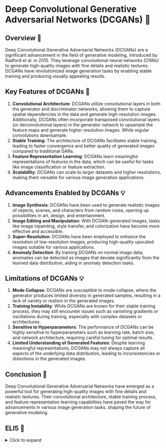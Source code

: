 # Deep Convolutional Generative Adversarial Networks (DCGANs) 🎨

## Overview 🌟
Deep Convolutional Generative Adversarial Networks (DCGANs) are a significant advancement in the field of generative modeling, introduced by Radford et al. in 2015. They leverage convolutional neural networks (CNNs) to generate high-quality images with fine details and realistic textures. DCGANs have revolutionized image generation tasks by enabling stable training and producing visually appealing results.

## Key Features of DCGANs 🔄
1. **Convolutional Architecture**: DCGANs utilize convolutional layers in both the generator and discriminator networks, allowing them to capture spatial dependencies in the data and generate high-resolution images. Additionally, DCGANs often incorporate transposed convolutional layers (or deconvolutional layers) in the generator network to upsample the feature maps and generate higher resolution images.  While regular convolutions downsample. 
2. **Stable Training**: The architecture of DCGANs facilitates stable training, leading to faster convergence and better quality of generated images compared to traditional GANs.
3. **Feature Representation Learning**: DCGANs learn meaningful representations of features in the data, which can be useful for tasks like image classification or feature extraction.
4. **Scalability**: DCGANs can scale to larger datasets and higher resolutions, making them versatile for various image generation applications.

## Advancements Enabled by DCGANs 💡
1. **Image Synthesis**: DCGANs have been used to generate realistic images of objects, scenes, and characters from random noise, opening up possibilities in art, design, and entertainment.
2. **Image Editing and Manipulation**: With DCGAN-generated images, tasks like image inpainting, style transfer, and colorization have become more effective and accessible.
3. **Super-Resolution**: DCGANs have been employed to enhance the resolution of low-resolution images, producing high-quality upscaled images suitable for various applications.
4. **Anomaly Detection**: By training DCGANs on normal image data, anomalies can be detected as images that deviate significantly from the learned data distribution, aiding in anomaly detection tasks.

## Limitations of DCGANs 💡
1. **Mode Collapse**: DCGANs are susceptible to mode collapse, where the generator produces limited diversity in generated samples, resulting in a lack of variety or realism in the generated images.
2. **Training Instability**: While DCGANs are known for their stable training process, they may still encounter issues such as vanishing gradients or oscillations during training, especially with complex datasets or architectures.
3. **Sensitive to Hyperparameters**: The performance of DCGANs can be highly sensitive to hyperparameters such as learning rate, batch size, and network architecture, requiring careful tuning for optimal results.
4. **Limited Understanding of Generated Features**: Despite learning meaningful representations, DCGANs may not always capture all aspects of the underlying data distribution, leading to inconsistencies or distortions in the generated images.

## Conclusion 🌟
Deep Convolutional Generative Adversarial Networks have emerged as a powerful tool for generating high-quality images with fine details and realistic textures. Their convolutional architecture, stable training process, and feature representation learning capabilities have paved the way for advancements in various image generation tasks, shaping the future of generative modeling.

## ELI5 🧒
<details>
  <summary>Click to expand</summary>

  - Imagine a scenario where there are two teams competing in a painting competition - the Generator Team and the Discriminator Team.

  - The Generator Team's objective is to produce paintings that are visually appealing and indistinguishable from genuine artworks. Each member of the Generator Team is equipped with a set of brushes, paints, and canvases. Their task is to create fake paintings that capture the essence of various art styles, such as impressionism, surrealism, or abstract expressionism.

  - Meanwhile, the Discriminator Team serves as art critics. They are presented with a collection of paintings, some of which are authentic masterpieces, while others are fake paintings generated by the Generator Team. The Discriminator Team's role is to carefully examine each painting and determine whether it is a genuine work of art or a counterfeit.

  - Initially, the Generator Team may struggle to produce convincing fake paintings, resulting in artworks that lack the depth, composition, and emotion characteristic of real masterpieces. This makes it relatively easy for the Discriminator Team to identify them as forgeries.

  - However, after each round of evaluation, both teams receive feedback on their performance. The Discriminator Team provides insights into which paintings they correctly identified as real or fake, while the Generator Team learns from this feedback to refine their painting techniques and improve the quality of their fake artworks.

  - Utilizing deep convolutional neural networks (CNNs), the Generator Team employs sophisticated brush strokes and color blending techniques to create more realistic and intricate fake paintings. Each member of the Generator Team specializes in a particular art style, allowing them to produce a diverse range of counterfeit artworks.

  - Simultaneously, the Discriminator Team analyzes the paintings with greater scrutiny, identifying subtle clues and nuances that distinguish genuine artworks from counterfeits. They develop a keen eye for detecting irregularities in texture, brushwork, and composition, enhancing their ability to discriminate between real and fake paintings.

  - As the competition progresses over multiple rounds, both teams engage in a continuous cycle of improvement. The Generator Team becomes increasingly skilled at producing fake paintings that closely mimic the style and characteristics of genuine artworks. Meanwhile, the Discriminator Team refines their critical judgment, becoming adept at discerning even the most meticulously crafted counterfeits.

  - Ultimately, the goal of the Generator Team is to create fake paintings that are indistinguishable from real masterpieces to the Discriminator Team. This involves capturing the essence of various art styles, replicating the techniques of renowned artists, and evoking the same emotional response elicited by genuine artworks.

  - Through the iterative interplay between the Generator and Discriminator Teams, DCGANs enable the creation of counterfeit artworks that are remarkably convincing and true to the spirit of original masterpieces. This dynamic adversarial process drives the evolution of art forgery, pushing the boundaries of creativity and deception in the world of fine arts.
</details>
